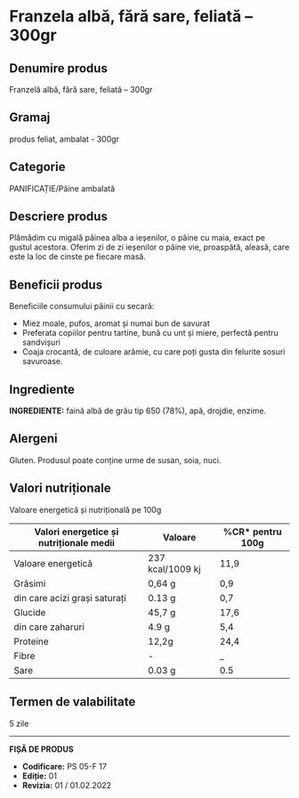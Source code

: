 # Franzela albă, fără sare, feliată – 300gr

## Denumire produs
Franzelă albă, fără sare, feliată – 300gr

## Gramaj
produs feliat, ambalat - 300gr

## Categorie
PANIFICAȚIE/Pâine ambalată

## Descriere produs
Plămădim cu migală pâinea alba a ieșenilor, o pâine cu maia, exact pe gustul acestora. Oferim zi de zi ieșenilor o pâine vie, proaspătă, aleasă, care este la loc de cinste pe fiecare masă.

## Beneficii produs
Beneficiile consumului pâinii cu secară:
- Miez moale, pufos, aromat și numai bun de savurat
- Preferata copiilor pentru tartine, bună cu unt și miere, perfectă pentru sandvișuri
- Coaja crocantă, de culoare arămie, cu care poți gusta din felurite sosuri savuroase.

## Ingrediente
**INGREDIENTE:** faină albă de grâu tip 650 (78%), apă, drojdie, enzime.

## Alergeni
Gluten. Produsul poate conține urme de susan, soia, nuci.

## Valori nutriționale
Valoare energetică și nutrițională pe 100g

| Valori energetice și nutriționale medii | Valoare | %CR* pentru 100g |
|-----------------------------------------|------------------|------------------|
| Valoare energetică                      | 237 kcal/1009 kj | 11,9             |
| Grăsimi                                 | 0,64 g           | 0,9              |
| din care acizi grași saturați           | 0.13 g           | 0,7              |
| Glucide                                 | 45,7 g           | 17,6             |
| din care zaharuri                       | 4.9 g            | 5,4              |
| Proteine                                | 12,2g            | 24,4             |
| Fibre                                   | -                | _                |
| Sare                                    | 0.03 g           | 0.5              |

## Termen de valabilitate
5 zile

---
**FIȘĂ DE PRODUS**
- **Codificare:** PS 05-F 17
- **Ediție:** 01
- **Revizia:** 01 / 01.02.2022